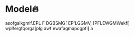# Model🔥
asofgalkgmlf.EPL
F
DGBSMG[
EP'LGGMV,
    [PFLEWGMWekf[
        wplfergfqorga[plg
        awf
        ewafagmapogpfl]
        a